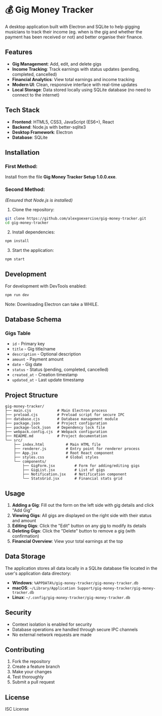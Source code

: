 # 💰 Gig Money Tracker

A desktop application built with Electron and SQLite to help gigging musicians to track their income (eg. when is the gig and whether the payment has been received or not) and better organise their finance.

## Features

- **Gig Management**: Add, edit, and delete  gigs
- **Income Tracking**: Track earnings with status updates (pending, completed, cancelled)
- **Financial Analytics**: View total earnings and income tracking
- **Modern UI**: Clean, responsive interface with real-time updates
- **Local Storage**: Data stored locally using SQLite database (no need to connect to the internet)

## Tech Stack

- **Frontend**: HTML5, CSS3, JavaScript (ES6+), React
- **Backend**: Node.js with better-sqlite3
- **Desktop Framework**: Electron
- **Database**: SQLite

## Installation

### First Method:

Install from the file **Gig Money Tracker Setup 1.0.0.exe**.

### Second Method:

*(Ensured that Node.js is installed)*

1. Clone the repository:
```bash
git clone https://github.com/alexgoexercise/gig-money-tracker.git
cd gig-money-tracker
```

2. Install dependencies:
```bash
npm install
```

3. Start the application:
```bash
npm start
```

## Development

For development with DevTools enabled:
```bash
npm run dev
```

Note: Downloading Electron can take a WHILE.

## Database Schema

### Gigs Table
- `id` - Primary key
- `title` - Gig title/name
- `description` - Optional description
- `amount` - Payment amount
- `date` - Gig date
- `status` - Status (pending, completed, cancelled)
- `created_at` - Creation timestamp
- `updated_at` - Last update timestamp



## Project Structure

```
gig-money-tracker/
├── main.cjs            # Main Electron process
├── preload.cjs         # Preload script for secure IPC
├── database.cjs        # Database management module
├── package.json        # Project configuration
├── package-lock.json   # Dependency lock file
├── webpack.config.cjs  # Webpack configuration
├── README.md           # Project documentation
└── src/
    ├── index.html          # Main HTML file
    ├── renderer.js         # Entry point for renderer process
    ├── App.jsx             # Root React component
    ├── styles.css          # Global styles
    └── components/
        ├── GigForm.jsx         # Form for adding/editing gigs
        ├── GigList.jsx         # List of gigs
        ├── Notification.jsx    # Notification component
        └── StatsGrid.jsx       # Financial stats grid
```

## Usage

1. **Adding a Gig**: Fill out the form on the left side with gig details and click "Add Gig"
2. **Viewing Gigs**: All gigs are displayed on the right side with their status and amount
3. **Editing Gigs**: Click the "Edit" button on any gig to modify its details
4. **Deleting Gigs**: Click the "Delete" button to remove a gig (with confirmation)
5. **Financial Overview**: View your total earnings at the top

## Data Storage

The application stores all data locally in a SQLite database file located in the user's application data directory:
- **Windows**: `%APPDATA%/gig-money-tracker/gig-money-tracker.db`
- **macOS**: `~/Library/Application Support/gig-money-tracker/gig-money-tracker.db`
- **Linux**: `~/.config/gig-money-tracker/gig-money-tracker.db`

## Security

- Context isolation is enabled for security
- Database operations are handled through secure IPC channels
- No external network requests are made

## Contributing

1. Fork the repository
2. Create a feature branch
3. Make your changes
4. Test thoroughly
5. Submit a pull request

## License

ISC License 